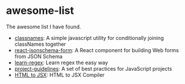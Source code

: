 # awesome-list
The awesome list I have found.

- [classnames](https://github.com/JedWatson/classnames): A simple javascript utility for conditionally joining classNames together
- [react-jsonschema-form](https://github.com/mozilla-services/react-jsonschema-form): A React component for building Web forms from JSON Schema
- [learn-regex](https://github.com/zeeshanu/learn-regex): Learn regex the easy way
- [project-guidelines](https://github.com/wearehive/project-guidelines): A set of best practices for JavaScript projects
- [HTML to JSX](http://magic.reactjs.net/htmltojsx.htm): HTML to JSX Compiler
